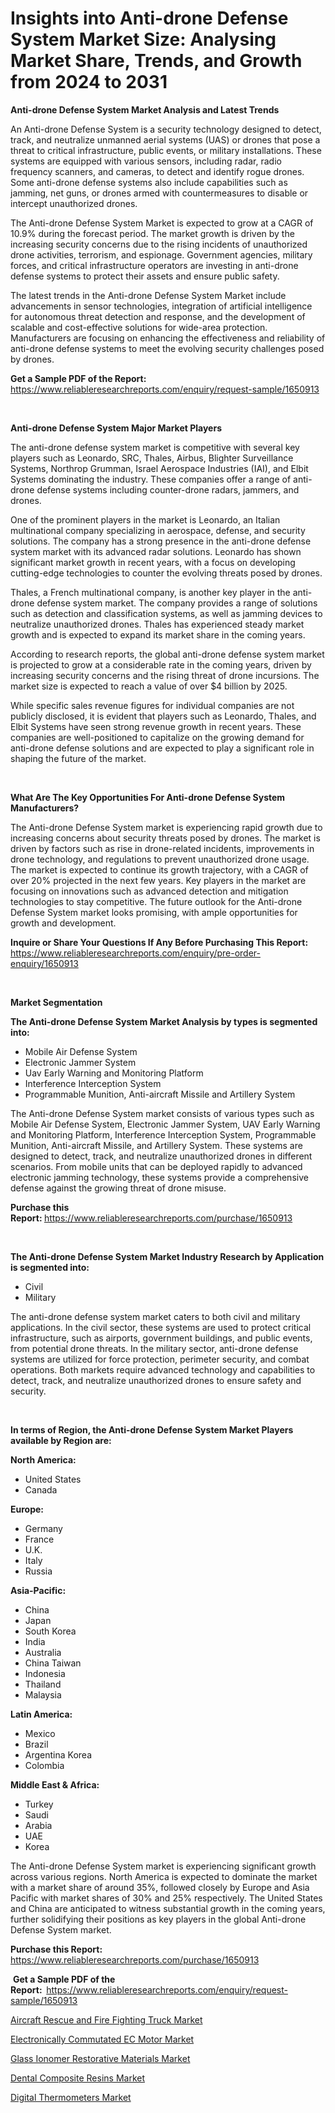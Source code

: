 <p><h1>Insights into Anti-drone Defense System Market Size: Analysing Market Share, Trends, and Growth from 2024 to 2031</h1></p><p><strong>Anti-drone Defense System Market Analysis and Latest Trends</strong></p>
<p><p>An Anti-drone Defense System is a security technology designed to detect, track, and neutralize unmanned aerial systems (UAS) or drones that pose a threat to critical infrastructure, public events, or military installations. These systems are equipped with various sensors, including radar, radio frequency scanners, and cameras, to detect and identify rogue drones. Some anti-drone defense systems also include capabilities such as jamming, net guns, or drones armed with countermeasures to disable or intercept unauthorized drones.</p><p>The Anti-drone Defense System Market is expected to grow at a CAGR of 10.9% during the forecast period. The market growth is driven by the increasing security concerns due to the rising incidents of unauthorized drone activities, terrorism, and espionage. Government agencies, military forces, and critical infrastructure operators are investing in anti-drone defense systems to protect their assets and ensure public safety.</p><p>The latest trends in the Anti-drone Defense System Market include advancements in sensor technologies, integration of artificial intelligence for autonomous threat detection and response, and the development of scalable and cost-effective solutions for wide-area protection. Manufacturers are focusing on enhancing the effectiveness and reliability of anti-drone defense systems to meet the evolving security challenges posed by drones.</p></p>
<p><strong>Get a Sample PDF of the Report:&nbsp;</strong> <a href="https://www.reliableresearchreports.com/enquiry/request-sample/1650913">https://www.reliableresearchreports.com/enquiry/request-sample/1650913</a></p>
<p>&nbsp;</p>
<p><strong>Anti-drone Defense System Major Market Players</strong></p>
<p><p>The anti-drone defense system market is competitive with several key players such as Leonardo, SRC, Thales, Airbus, Blighter Surveillance Systems, Northrop Grumman, Israel Aerospace Industries (IAI), and Elbit Systems dominating the industry. These companies offer a range of anti-drone defense systems including counter-drone radars, jammers, and drones.</p><p>One of the prominent players in the market is Leonardo, an Italian multinational company specializing in aerospace, defense, and security solutions. The company has a strong presence in the anti-drone defense system market with its advanced radar solutions. Leonardo has shown significant market growth in recent years, with a focus on developing cutting-edge technologies to counter the evolving threats posed by drones.</p><p>Thales, a French multinational company, is another key player in the anti-drone defense system market. The company provides a range of solutions such as detection and classification systems, as well as jamming devices to neutralize unauthorized drones. Thales has experienced steady market growth and is expected to expand its market share in the coming years.</p><p>According to research reports, the global anti-drone defense system market is projected to grow at a considerable rate in the coming years, driven by increasing security concerns and the rising threat of drone incursions. The market size is expected to reach a value of over $4 billion by 2025.</p><p>While specific sales revenue figures for individual companies are not publicly disclosed, it is evident that players such as Leonardo, Thales, and Elbit Systems have seen strong revenue growth in recent years. These companies are well-positioned to capitalize on the growing demand for anti-drone defense solutions and are expected to play a significant role in shaping the future of the market.</p></p>
<p>&nbsp;</p>
<p><strong>What Are The Key Opportunities For Anti-drone Defense System Manufacturers?</strong></p>
<p><p>The Anti-drone Defense System market is experiencing rapid growth due to increasing concerns about security threats posed by drones. The market is driven by factors such as rise in drone-related incidents, improvements in drone technology, and regulations to prevent unauthorized drone usage. The market is expected to continue its growth trajectory, with a CAGR of over 20% projected in the next few years. Key players in the market are focusing on innovations such as advanced detection and mitigation technologies to stay competitive. The future outlook for the Anti-drone Defense System market looks promising, with ample opportunities for growth and development.</p></p>
<p><strong>Inquire or Share Your Questions If Any Before Purchasing This Report:</strong> <a href="https://www.reliableresearchreports.com/enquiry/pre-order-enquiry/1650913">https://www.reliableresearchreports.com/enquiry/pre-order-enquiry/1650913</a></p>
<p>&nbsp;</p>
<p><strong>Market Segmentation</strong></p>
<p><strong>The Anti-drone Defense System Market Analysis by types is segmented into:</strong></p>
<p><ul><li>Mobile Air Defense System</li><li>Electronic Jammer System</li><li>Uav Early Warning and Monitoring Platform</li><li>Interference Interception System</li><li>Programmable Munition, Anti-aircraft Missile and Artillery System</li></ul></p>
<p><p>The Anti-drone Defense System market consists of various types such as Mobile Air Defense System, Electronic Jammer System, UAV Early Warning and Monitoring Platform, Interference Interception System, Programmable Munition, Anti-aircraft Missile, and Artillery System. These systems are designed to detect, track, and neutralize unauthorized drones in different scenarios. From mobile units that can be deployed rapidly to advanced electronic jamming technology, these systems provide a comprehensive defense against the growing threat of drone misuse.</p></p>
<p><strong>Purchase this Report:&nbsp;</strong><a href="https://www.reliableresearchreports.com/purchase/1650913">https://www.reliableresearchreports.com/purchase/1650913</a></p>
<p>&nbsp;</p>
<p><strong>The Anti-drone Defense System Market Industry Research by Application is segmented into:</strong></p>
<p><ul><li>Civil</li><li>Military</li></ul></p>
<p><p>The anti-drone defense system market caters to both civil and military applications. In the civil sector, these systems are used to protect critical infrastructure, such as airports, government buildings, and public events, from potential drone threats. In the military sector, anti-drone defense systems are utilized for force protection, perimeter security, and combat operations. Both markets require advanced technology and capabilities to detect, track, and neutralize unauthorized drones to ensure safety and security.</p></p>
<p>&nbsp;</p>
<p><strong>In terms of Region, the Anti-drone Defense System Market Players available by Region are:</strong></p>
<p>
    <p> <strong> North America: </strong>
        <ul>
            <li>United States</li>
            <li>Canada</li>
        </ul>
        </p> 
    <p> <strong> Europe: </strong>
        <ul>
            <li>Germany</li>
            <li>France</li>
            <li>U.K.</li>
            <li>Italy</li>
            <li>Russia</li>
        </ul>
        </p> 
    <p> <strong> Asia-Pacific: </strong>
        <ul>
            <li>China</li>
            <li>Japan</li>
            <li>South Korea</li>
            <li>India</li>
            <li>Australia</li>
            <li>China Taiwan</li>
            <li>Indonesia</li>
            <li>Thailand</li>
            <li>Malaysia</li>
        </ul>
        </p> 
    <p> <strong> Latin America: </strong>
        <ul>
            <li>Mexico</li>
            <li>Brazil</li>
            <li>Argentina Korea</li>
            <li>Colombia</li>
        </ul>
        </p> 
    <p> <strong> Middle East & Africa: </strong>
        <ul>
            <li>Turkey</li>
            <li>Saudi</li>
            <li>Arabia</li>
            <li>UAE</li>
            <li>Korea</li>
        </ul>
    </p>
    </p>
<p><p>The Anti-drone Defense System market is experiencing significant growth across various regions. North America is expected to dominate the market with a market share of around 35%, followed closely by Europe and Asia Pacific with market shares of 30% and 25% respectively. The United States and China are anticipated to witness substantial growth in the coming years, further solidifying their positions as key players in the global Anti-drone Defense System market.</p></p>
<p><strong>Purchase this Report: </strong><a href="https://www.reliableresearchreports.com/purchase/1650913">https://www.reliableresearchreports.com/purchase/1650913</a></p>
<p>&nbsp;<strong>Get a Sample PDF of the Report:&nbsp;&nbsp;</strong><a href="https://www.reliableresearchreports.com/enquiry/request-sample/1650913">https://www.reliableresearchreports.com/enquiry/request-sample/1650913</a></p>
<p><strong></strong></p>
<p><p><a href="https://github.com/ashepherd82/Market-Research-Report-List-3/blob/main/aircraft-rescue-and-fire-fighting-truck-market.md">Aircraft Rescue and Fire Fighting Truck Market</a></p><p><a href="https://github.com/okotobwrhuteie/Market-Research-Report-List-1/blob/main/electronically-commutated-ec-motor-market.md">Electronically Commutated EC Motor Market</a></p><p><a href="https://medium.com/p/e90f32e8d690/edit">Glass Ionomer Restorative Materials Market</a></p><p><a href="https://medium.com/@josereynolds2012/dental-composite-resins-market-size-market-outlook-and-market-forecast-2024-to-2031-14b19f56be3a">Dental Composite Resins Market</a></p><p><a href="https://medium.com/@garettbauch/digital-thermometers-market-research-report-its-history-and-forecast-2024-to-2031-9e08470fcb3a">Digital Thermometers Market</a></p></p>